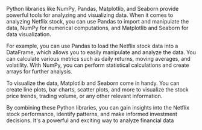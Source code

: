 Python libraries like NumPy, Pandas, Matplotlib, and Seaborn provide powerful tools for analyzing and visualizing data. When it comes to analyzing Netflix stock, you can use Pandas to import and manipulate the data, NumPy for numerical computations, and Matplotlib and Seaborn for data visualization.

For example, you can use Pandas to load the Netflix stock data into a DataFrame, which allows you to easily manipulate and analyze the data. You can calculate various metrics such as daily returns, moving averages, and volatility. With NumPy, you can perform statistical calculations and create arrays for further analysis.

To visualize the data, Matplotlib and Seaborn come in handy. You can create line plots, bar charts, scatter plots, and more to visualize the stock price trends, trading volume, or any other relevant information.

By combining these Python libraries, you can gain insights into the Netflix stock performance, identify patterns, and make informed investment decisions. It's a powerful and exciting way to analyze financial data
